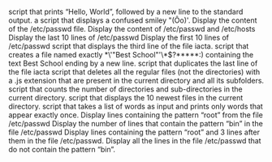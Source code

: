 script that prints “Hello, World”, followed by a new line to the standard output.
a script that displays a confused smiley "(Ôo)'.
Display the content of the /etc/passwd file.
Display the content of /etc/passwd and /etc/hosts
Display the last 10 lines of /etc/passwd
Display the first 10 lines of /etc/passwd
script that displays the third line of the file iacta.
script that creates a file named exactly \*\\'"Best School"\'\\*$\?\*\*\*\*\*:) containing the text Best School ending by a new line.
script that duplicates the last line of the file iacta
script that deletes all the regular files (not the directories) with a .js extension that are present in the current directory and all its subfolders.
script that counts the number of directories and sub-directories in the current directory.
script that displays the 10 newest files in the current directory.
script that takes a list of words as input and prints only words that appear exactly once.
Display lines containing the pattern “root” from the file /etc/passwd
Display the number of lines that contain the pattern “bin” in the file /etc/passwd
Display lines containing the pattern “root” and 3 lines after them in the file /etc/passwd.
Display all the lines in the file /etc/passwd that do not contain the pattern “bin”.

